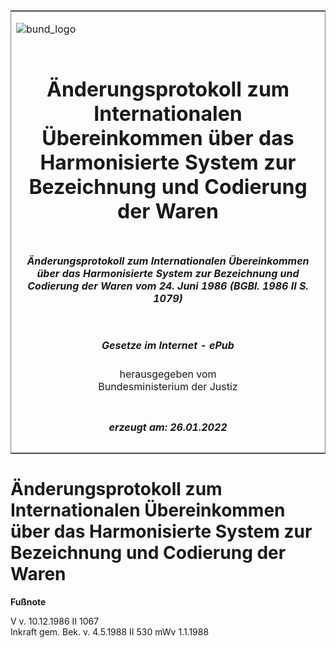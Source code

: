 <span id="DECKBLATT.html"></span>

<table border="0" frame="border" width="100%">

<tr valign="top">

<td align="left">

![bund\_logo](BfJ_2021_Web_de_de.gif)

</td>

<td align="right">

 

</td>

</tr>

<tr align="center" valign="middle">

<td colspan="2">

# Änderungsprotokoll zum Internationalen Übereinkommen über das Harmonisierte System zur Bezeichnung und Codierung der Waren

</td>

</tr>

<tr align="center" valign="middle">

<td colspan="2">

##### Änderungsprotokoll zum Internationalen Übereinkommen über das Harmonisierte System zur Bezeichnung und Codierung der Waren vom 24. Juni 1986 (BGBl. 1986 II S. 1079)

</td>

</tr>

<tr align="center" valign="middle">

<td colspan="2">

  
  

##### Gesetze im Internet - ePub  
  
herausgegeben vom  
Bundesministerium der Justiz

</td>

</tr>

<tr align="center" valign="bottom">

<td colspan="2">

  
  

##### erzeugt am: 26.01.2022

</td>

</tr>

</table>

<span id="BJNR210790986.html"></span>

# Änderungsprotokoll zum Internationalen Übereinkommen über das Harmonisierte System zur Bezeichnung und Codierung der Waren

<div>

  
**Fußnote**

<div class="jnhtml">

<div>

<div class="jurAbsatz">

V v. 10.12.1986 II 1067  
Inkraft gem. Bek. v. 4.5.1988 II 530 mWv 1.1.1988

</div>

</div>

</div>

</div>
